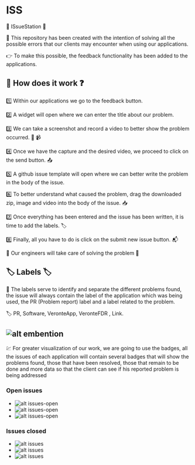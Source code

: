 # ISS

🚀 ISsueStation 🚀 

📮 This repository has been created with the intention of solving all the possible errors that our clients may encounter when using our applications.

👉 To make this possible, the feedback functionality has been added to the applications.

## 🧾 How does it work ❓

1️⃣ Within our applications we go to the feedback button.

2️⃣ A widget will open where we can enter the title about our problem.

3️⃣ We can take a screenshot and record a video to better show the problem occurred. 📸 📹

4️⃣ Once we have the capture and the desired video, we proceed to click on the send button. 📤

5️⃣ A github issue template will open where we can better write the problem in the body of the issue.

6️⃣ To better understand what caused the problem, drag the downloaded zip, image and video into the body of the issue. 📥

7️⃣ Once everything has been entered and the issue has been written, it is time to add the labels. 🏷️

8️⃣ Finally, all you have to do is click on the submit new issue button. 📬

🌟 Our engineers will take care of solving the problem 🌟



## 🏷️ Labels 🏷️

📝 The labels serve to identify and separate the different problems found, the issue will always contain the label of the application which was being used, 
    the PR (Problem report) label and a label related to the problem.

🏷️ PR, Software, VeronteApp, VeronteFDR , Link.



## ![alt embention](https://img.shields.io/static/v1?label=Badges&message=Embention&color=green&style=for-the-badge)

💹 For greater visualization of our work, we are going to use the badges, all the issues of each application will contain several badges that will show the problems found, those that have been resolved, those that remain to be done and more data so that the client can see if his reported problem is being addressed

### Open issues

* ![alt issues-open](https://img.shields.io/github/issues/embention/ISS/VeronteApp?color=blue&label=ISS%2FVeronteApp&logo=github&style=for-the-badge)
* ![alt issues-open](https://img.shields.io/github/issues/embention/ISS/VeronteFDR?color=blue&label=ISS%2FVeronteFDR&logo=github&style=for-the-badge)
* ![alt issues-open](https://img.shields.io/github/issues/embention/ISS/VeronteLink?color=blue&label=ISS%2FVeronteLink&logo=github&style=for-the-badge)

### Issues closed
  
* ![alt issues](https://img.shields.io/github/issues-closed/embention/ISS/VeronteApp?label=ISS%2FVeronteApp%20&logo=github&style=for-the-badge) 
* ![alt issues](https://img.shields.io/github/issues-closed/embention/ISS/VeronteFDR?label=ISS%2FVeronteFDR%20&logo=github&style=for-the-badge)
* ![alt issues](https://img.shields.io/github/issues-closed/embention/ISS/VeronteLink?label=ISS%2FVeronteLink%20&logo=github&style=for-the-badge)
